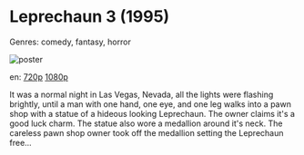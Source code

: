 # Leprechaun 3 (1995)

Genres: comedy, fantasy, horror

![poster](http://image.tmdb.org/t/p/w500/z9NT2smK66pYOjBtmZuKFFTZ478.jpg)

en:
  [720p](magnet:?xt=urn:btih:3AFC1C86E2689D2A1F3A3A4840FA9FABC13B6792&tr=udp://glotorrents.pw:6969/announce&tr=udp://tracker.opentrackr.org:1337/announce&tr=udp://torrent.gresille.org:80/announce&tr=udp://tracker.openbittorrent.com:80&tr=udp://tracker.coppersurfer.tk:6969&tr=udp://tracker.leechers-paradise.org:6969&tr=udp://p4p.arenabg.ch:1337&tr=udp://tracker.internetwarriors.net:1337)
  [1080p](magnet:?xt=urn:btih:f7327688d807e927776ee8873b51f21c73e0aa3e&dn=Leprechaun+3+(1995)+%5B1080p%5D&tr=udp%3A%2F%2Ftracker.yify-torrents.com%2Fannounce&tr=udp%3A%2F%2Fopen.demonii.com%3A1337%2Fannounce&tr=udp%3A%2F%2Fexodus.desync.com%3A6969&tr=udp%3A%2F%2Ftracker.istole.it%3A80&tr=udp%3A%2F%2Ftracker.publicbt.com%3A80&tr=udp%3A%2F%2Ftracker.publichd.eu%3A80%2Fannounce&tr=udp%3A%2F%2Ftracker.openbittorrent.com%3A80%2Fannounce&tr=udp%3A%2F%2Fcoppersurfer.tk%3A6969%2Fannounce)
  


It was a normal night in Las Vegas, Nevada, all the lights were flashing brightly, until a man with one hand, one eye, and one leg walks into a pawn shop with a statue of a hideous looking Leprechaun. The owner claims it's a good luck charm. The statue also wore a medallion around it's neck. The careless pawn shop owner took off the medallion setting the Leprechaun free...